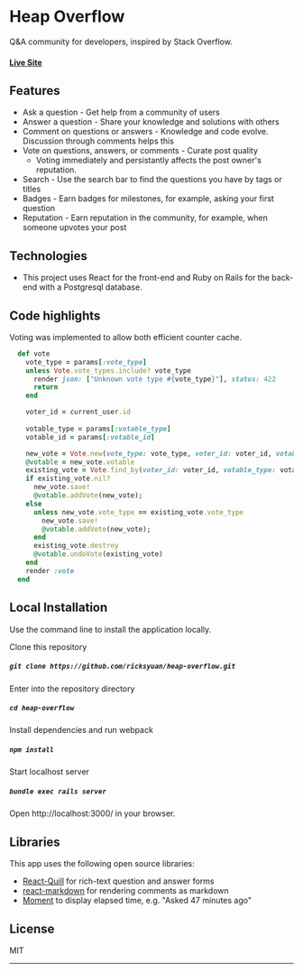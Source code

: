 # Heap Overflow

Q&A community for developers, inspired by Stack Overflow.

#### [Live Site](https://www.heapoverflow.io/)

## Features
+ Ask a question - Get help from a community of users
+ Answer a question - Share your knowledge and solutions with others
+ Comment on questions or answers - Knowledge and code evolve. Discussion through comments helps this
+ Vote on questions, answers, or comments - Curate post quality
  - Voting immediately and persistantly affects the post owner's reputation.
+ Search - Use the search bar to find the questions you have by tags or titles
+ Badges - Earn badges for milestones, for example, asking your first question
+ Reputation - Earn reputation in the community, for example, when someone upvotes your post

## Technologies
+ This project uses React for the front-end and Ruby on Rails for the back-end with a Postgresql database.

## Code highlights
Voting was implemented to allow both efficient counter cache.
```ruby
  def vote
    vote_type = params[:vote_type]
    unless Vote.vote_types.include? vote_type
      render json: ["Unknown vote type #{vote_type}"], status: 422
      return
    end

    voter_id = current_user.id
    
    votable_type = params[:votable_type]
    votable_id = params[:votable_id]

    new_vote = Vote.new(vote_type: vote_type, voter_id: voter_id, votable_type: votable_type, votable_id: votable_id)
    @votable = new_vote.votable
    existing_vote = Vote.find_by(voter_id: voter_id, votable_type: votable_type, votable_id: votable_id)
    if existing_vote.nil?
      new_vote.save!
      @votable.addVote(new_vote);
    else
      unless new_vote.vote_type == existing_vote.vote_type
        new_vote.save!
        @votable.addVote(new_vote);
      end
      existing_vote.destroy
      @votable.undoVote(existing_vote)
    end
    render :vote
  end
```

## Local Installation

Use the command line to install the application locally.

Clone this repository
##### `git clone https://github.com/ricksyuan/heap-overflow.git`

Enter into the repository directory
##### `cd heap-overflow`

Install dependencies and run webpack
##### `npm install`

Start localhost server
##### `bundle exec rails server`

Open http://localhost:3000/ in your browser.

## Libraries

This app uses the following open source libraries:

+ [React-Quill](https://github.com/zenoamaro/react-quill) for rich-text question and answer forms
+ [react-markdown](https://github.com/rexxars/react-markdown) for rendering comments as markdown
+ [Moment](http://momentjs.com/) to display elapsed time, e.g. "Asked 47 minutes ago"

## License

MIT

---